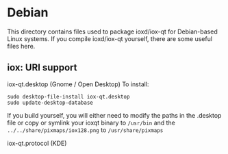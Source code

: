 
Debian
====================
This directory contains files used to package ioxd/iox-qt
for Debian-based Linux systems. If you compile ioxd/iox-qt yourself, there are some useful files here.

## iox: URI support ##


iox-qt.desktop  (Gnome / Open Desktop)
To install:

	sudo desktop-file-install iox-qt.desktop
	sudo update-desktop-database

If you build yourself, you will either need to modify the paths in
the .desktop file or copy or symlink your ioxqt binary to `/usr/bin`
and the `../../share/pixmaps/iox128.png` to `/usr/share/pixmaps`

iox-qt.protocol (KDE)

